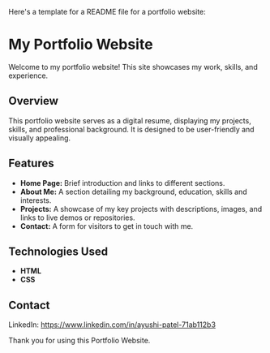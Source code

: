 Here's a template for a README file for a portfolio website:

# My Portfolio Website

Welcome to my portfolio website! This site showcases my work, skills, and experience.

## Overview

This portfolio website serves as a digital resume, displaying my projects, skills, and professional background. It is designed to be user-friendly and visually appealing.

## Features

- **Home Page:** Brief introduction and links to different sections.
- **About Me:** A section detailing my background, education, skills and interests.
- **Projects:** A showcase of my key projects with descriptions, images, and links to live demos or repositories.
- **Contact:** A form for visitors to get in touch with me.

## Technologies Used

- **HTML**
- **CSS**

## Contact

LinkedIn: https://www.linkedin.com/in/ayushi-patel-71ab112b3

Thank you for using this Portfolio Website.
